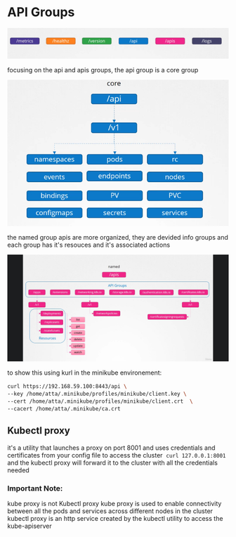 # API Groups

![e2218d6ef5e1abcf9ad79d7bd6623a37.png](../../_resources/e2218d6ef5e1abcf9ad79d7bd6623a37.png)

focusing on the api and apis groups, the api group is a core group

![aa348512d0f6c80626149f8c8200eda8.png](../../_resources/aa348512d0f6c80626149f8c8200eda8.png)

the named group apis are more organized, they are devided info groups and each group has it's resouces and it's associated actions

![356a5aed343a15172a91a272e3e8f6d2.png](../../_resources/356a5aed343a15172a91a272e3e8f6d2.png)

to show this using kurl in the minikube environement:

```BASH
curl https://192.168.59.100:8443/api \
--key /home/atta/.minikube/profiles/minikube/client.key \
--cert /home/atta/.minikube/profiles/minikube/client.crt  \
--cacert /home/atta/.minikube/ca.crt
```

## Kubectl proxy

it's a utility that launches a proxy on port 8001 and uses credentials and certificates from your config file to access the cluster 
`curl 127.0.0.1:8001` and the kubectl proxy will forward it to the cluster with all the credentials needed

### Important Note:

kube proxy is not Kubectl proxy
kube proxy is used to enable connectivity between all the pods and services across different nodes in the cluster
kubectl proxy is an http service created by the kubectl utility to access the kube-apiserver